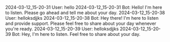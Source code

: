2024-03-12_15-20-31 User: hello
2024-03-12_15-20-31 Bot: Hello! I'm here to listen. Please go ahead and tell me about your day.
2024-03-12_15-20-38 User: helloksdjjks
2024-03-12_15-20-38 Bot: Hey there! I'm here to listen and provide support. Please feel free to share about your day whenever you're ready.
2024-03-12_15-20-39 User: helloksdjjks
2024-03-12_15-20-39 Bot: Hey, I'm here to listen. Feel free to share about your day.
